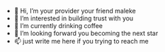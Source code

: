 - 👋 Hi, I’m your provider your friend maleke
- 👀 I’m interested in building trust with you
- 🌱 I’m currently drinking coffee 
- 💞️ I’m looking forward you becoming the next star
- 📫 just write me here if you trying to reach me 

<!---
Maleke is a ✨ special ✨ repository because its `README.md` (this file) appears on your GitHub profile.
You can click the Preview link to take a look at your changes.
--->
